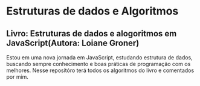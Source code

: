 <h1>Estruturas de dados e Algoritmos</h1>
<h2>Livro: Estruturas de dados e alogoritmos em JavaScript(Autora: Loiane Groner)</h2>
<p>Estou em uma nova jornada em JavaScript, estudando estrutura de dados, buscando sempre conhecimento
e boas práticas de programação com os melhores. Nesse repositóro terá todos os algoritmos do livro 
e comentados por mim.</p>
